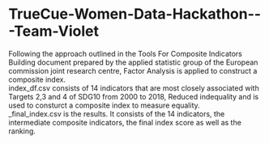 # TrueCue-Women-Data-Hackathon---Team-Violet
Following the approach outlined in the Tools For Composite Indicators Building document prepared by the applied statistic group of the European commission joint research centre, Factor Analysis is applied to construct a composite index.<br />
index_df.csv consists of 14 indicators that are most closely associated with Targets 2,3 and 4 of SDG10 from 2000 to 2018, Reduced indequality and is used to consturct a composite index to measure equality.<br />
\_final_index.csv is the results. It consists of the 14 indicators, the intermediate composite indicators, the final index score as well as the ranking.

